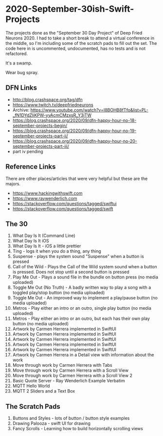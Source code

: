 # 2020-September-30ish-Swift-Projects
The projects done as the "September 30 Day Project" of Deep Fried Neurons 2020.
I had to take a short break to attend a virtual conference in the middle, so
I'm including some of the scratch pads to fill out the set. The code here in is
uncommented, undocumented, has no tests and is not refactored.

It's a swamp.

Wear bug spray.

## DFN Links

- http://blog.crashspace.org/tag/dfn
- https://www.twitch.tv/deepfriedneurons
- Archive: https://www.youtube.com/watch?v=I8BOHB8fTfo&list=PL-_fN1DYdZIiKPW-yyAcmCMzxsR_Y3iTW
- https://blog.crashspace.org/2020/09/dfn-happy-hour-no-18-september-projects-begin/
- https://blog.crashspace.org/2020/09/dfn-happy-hour-no-19-september-projects-part-ii/
- https://blog.crashspace.org/2020/09/dfn-happy-hour-no-20-september-projects-part-iii/
- part iv pending

## Reference Links

There are other places/articles that were very helpful but these are the majors.

- https://www.hackingwithswift.com
- https://www.raywenderlich.com
- https://stackoverflow.com/questions/tagged/swiftui
- https://stackoverflow.com/questions/tagged/swift

## The 30

  1. What Day Is It (Command Line)
  2. What Day Is It iOS
  3. What Day Is It - iOS a little prettier
  4. Ting - logs it when you do a thing, any thing
  5. Suspense - plays the system sound "Suspense" when a button is pressed
  6. Call of the Wild - Plays the Call of the Wild system sound when a button is pressed. Does not stop until a second button is pressed
  7. Play Me Out - Plays a sound file in the bundle on button press (no media uploaded)
  8. Toggle Me Out (No Truth) - A badly written way to play a song with a toggled play/stop button (no media uploaded)
  9. Toggle Me Out - An improved way to implement a play/pause button (no media uploaded)
  10. Metros - Play either an intro or an outro, single play button (no media uploaded)
  11. Metros - Play either an intro or an outro, but each has their own play button (no media uploaded)
  12. Artwork by Carmen Herrera implemented in SwiftUI
  13. Artwork by Carmen Herrera implemented in SwiftUI
  14. Artwork by Carmen Herrera implemented in SwiftUI
  15. Artwork by Carmen Herrera implemented in SwiftUI
  16. Artwork by Carmen Herrera implemented in SwiftUI
  17. Artwork by Carmen Herrera in a Detail view with information about the work
  18. Move through work by Carmen Herrera with Tabs
  19. Move through work by Carmen Herrera with a Scroll View
  20. Move through work by Carmen Herrera with a Scroll View 2
  21. Basic Quote Server - Ray Wenderlich Example Verbatim
  22. MQTT Hello World
  23. MQTT 2 Sliders and a Text Box


 ## The Scratch Pads

   1. Buttons and Styles - lots of button / button style examples
   2. Drawing Palooza - swift UI for drawing
   3. Fancy Scrolls - Learning how to build horizontally scrolling views
